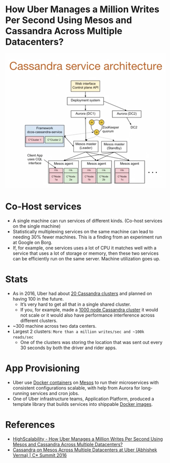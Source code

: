 
# How Uber Manages a Million Writes Per Second Using Mesos and Cassandra Across Multiple Datacenters?

![img.png](assets/uber-casandra-mesos.png)

# Co-Host services
- A single machine can run services of different kinds. (Co-host services on the single machine)
- Statistically multiplexing services on the same machine can lead to needing 30% fewer machines. This is a finding from an experiment run at Google on Borg.
- If, for example, one services uses a lot of CPU it matches well with a service that uses a lot of storage or memory, then these two services can be efficiently run on the same server. Machine utilization goes up.

# Stats
- As in 2016, Uber had about [20 Cassandra clusters](../../1_HLDDesignComponents/3_DatabaseComponents/NoSQL-Databases/ApacheCasandra.md) and planned on having 100 in the future.
  - It’s very hard to get all that in a single shared cluster. 
  - If you, for example, made a [1000 node Cassandra cluster](../../1_HLDDesignComponents/3_DatabaseComponents/NoSQL-Databases/ApacheCasandra.md) it would not scale or it would also have performance interference across different clusters.
- ~300 machine across two data centers.
- Largest 2 clusters: `More than a million writes/sec and ~100k reads/sec` 
  - One of the clusters was storing the location that was sent out every 30 seconds by both the driver and rider apps.

# App Provisioning
- Uber use [Docker containers](../../1_HLDDesignComponents/6_ContainerOrchestrationServices/Docker/Readme.md) on [Mesos](../../1_HLDDesignComponents/6_ContainerOrchestrationServices/ApacheMarathon&Mesos.md) to run their microservices with consistent configurations scalable, with help from Aurora for long-running services and cron jobs.
- One of Uber infrastructure teams, Application Platform, produced a template library that builds services into shippable [Docker images](../../1_HLDDesignComponents/6_ContainerOrchestrationServices/Docker/Readme.md).

# References
- [HighScalability - How Uber Manages a Million Writes Per Second Using Mesos and Cassandra Across Multiple Datacenters?](http://highscalability.com/blog/2016/9/28/how-uber-manages-a-million-writes-per-second-using-mesos-and.html)
- [Cassandra on Mesos Across Multiple Datacenters at Uber (Abhishek Verma) | C* Summit 2016](https://www.youtube.com/watch?v=4Ap-1VT2ChU)